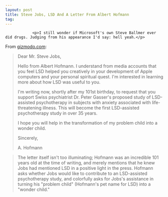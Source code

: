 ```yaml
---
layout: post
title: Steve Jobs, LSD And A Letter From Albert Hofmann
tag: 
---
```



                <p>I still wonder if Microsoft's own Steve Ballmer ever did drugs. Judging from his appearance I'd say: hell yeah.</p>
<p>From <a href="http://gizmodo.com/5310549/lsd-creator-albert-hofmann-to-steve-jobs-how-was-lsd-useful-to-you">gizmodo.com</a>:</p>
<blockquote>Dear Mr. Steve Jobs,

Hello from Albert Hofmann. I understand from media accounts that you feel LSD helped you creatively in your development of Apple computers and your personal spiritual quest. I'm interested in learning more about how LSD was useful to you.

I'm writing now, shortly after my 101st birthday, to request that you support Swiss psychiatrist Dr. Peter Gasser's proposed study of LSD-assisted psychotherapy in subjects with anxiety associated with life-threatening illness. This will become the first LSD-assisted psychotherapy study in over 35 years.

I hope you will help in the transformation of my problem child into a wonder child.

Sincerely,

A. Hofmann</blockquote>
<blockquote>The letter itself isn't too illuminating; Hofmann was an incredible 101 years old at the time of writing, and merely mentions that he knew Jobs had mentioned LSD in a positive light in the press. Hofmann asks whether Jobs would like to contribute to an LSD-assisted psychotherapy study, and colorfully asks for Jobs's assistance in turning his "problem child" (Hofmann's pet name for LSD) into a "wonder child."</blockquote>
            
